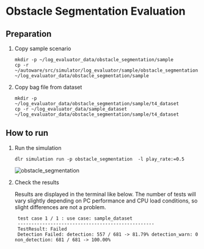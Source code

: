# Obstacle Segmentation Evaluation

## Preparation

1. Copy sample scenario

   ```shell
   mkdir -p ~/log_evaluator_data/obstacle_segmentation/sample
   cp -r ~/autoware/src/simulator/log_evaluator/sample/obstacle_segmentation/scenario.yaml ~/log_evaluator_data/obstacle_segmentation/sample
   ```

2. Copy bag file from dataset

   ```shell
   mkdir -p ~/log_evaluator_data/obstacle_segmentation/sample/t4_dataset
   cp -r ~/log_evaluator_data/sample_dataset ~/log_evaluator_data/obstacle_segmentation/sample/t4_dataset
   ```

## How to run

1. Run the simulation

   ```shell
   dlr simulation run -p obstacle_segmentation  -l play_rate:=0.5
   ```

   ![obstacle_segmentation](images/obstacle_segmentation.png)

2. Check the results

   Results are displayed in the terminal like below.
   The number of tests will vary slightly depending on PC performance and CPU load conditions, so slight differences are not a problem.

   ```shell
    test case 1 / 1 : use case: sample_dataset
    --------------------------------------------------
    TestResult: Failed
    Detection Failed: detection: 557 / 681 -> 81.79% detection_warn: 0 non_detection: 681 / 681 -> 100.00%
   ```
